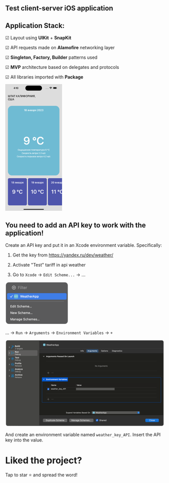 ## Test client-server iOS application
## Application Stack:
☑ Layout using **UIKit** + **SnapKit**

☑ API requests made on **Alamofire** networking layer

☑ **Singleton, Factory, Builder** patterns used

☑ **MVP** architecture based on delegates and protocols

☑ All libraries imported with **Package**

<img src="https://github.com/PollyVern/WeatherApp/blob/master/Screen%20Shot.png" height="400" width="180">

## You need to add an API key to work with the application!
Create an API key and put it in an Xcode environment variable. Specifically:

1. Get the key from https://yandex.ru/dev/weather/
2. Activate "Test" tariff in api weather

3. Go to `Xcode` -> `Edit Scheme...` -> ...
<img src="https://github.com/PollyVern/WeatherApp/blob/master/ReadmeResources/stepOne.png" width="200">

... -> `Run` -> `Arguments` -> `Environment Variables` -> `+`

<img src="https://github.com/PollyVern/WeatherApp/blob/master/ReadmeResources/stepSecond.png" width="700">

And create an environment variable named `weather_key_API`. Insert the API key into the value.

# Liked the project?
Tap to star ⭐️ and spread the word!
